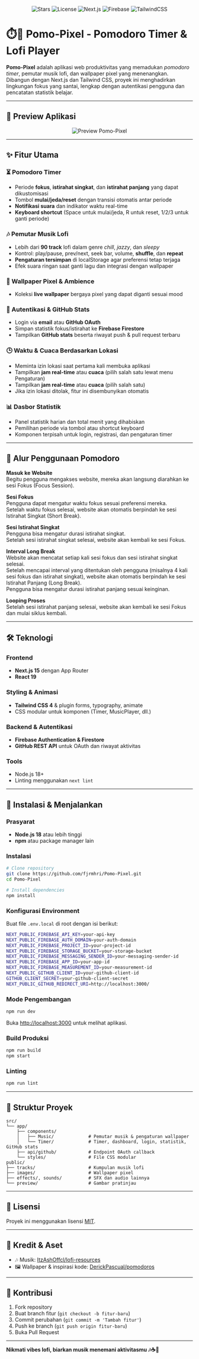 <p align="center">
  <img src="https://img.shields.io/github/stars/fjrmhri/Pomo-Pixel?style=for-the-badge&logo=github&color=8b5cf6" alt="Stars"/>
  <img src="https://img.shields.io/github/license/fjrmhri/Pomo-Pixel?style=for-the-badge&color=10b981" alt="License"/>
  <img src="https://img.shields.io/badge/Next.js-15.3.4-black?style=for-the-badge&logo=next.js" alt="Next.js"/>
  <img src="https://img.shields.io/badge/Firebase-12.1.0-FFCA28?style=for-the-badge&logo=firebase" alt="Firebase"/>
  <img src="https://img.shields.io/badge/TailwindCSS-4-38bdf8?style=for-the-badge&logo=tailwind-css" alt="TailwindCSS"/>
</p>

# ⏱️🎵 Pomo-Pixel - Pomodoro Timer & Lofi Player

**Pomo-Pixel** adalah aplikasi web produktivitas yang memadukan *pomodoro timer*, pemutar musik lofi, dan wallpaper pixel yang menenangkan. Dibangun dengan Next.js dan Tailwind CSS, proyek ini menghadirkan lingkungan fokus yang santai, lengkap dengan autentikasi pengguna dan pencatatan statistik belajar.

---

## 📸 Preview Aplikasi

<p align="center">
  <img src="public/preview/preview.png" alt="Preview Pomo-Pixel" />
</p>

---

## ✨ Fitur Utama

### ⏳ Pomodoro Timer
- Periode **fokus**, **istirahat singkat**, dan **istirahat panjang** yang dapat dikustomisasi
- Tombol **mulai/jeda/reset** dengan transisi otomatis antar periode
- **Notifikasi suara** dan indikator waktu real-time
- **Keyboard shortcut** (Space untuk mulai/jeda, R untuk reset, 1/2/3 untuk ganti periode)

### 🎶 Pemutar Musik Lofi
- Lebih dari **90 track** lofi dalam genre *chill*, *jazzy*, dan *sleepy*
- Kontrol: play/pause, prev/next, seek bar, volume, **shuffle**, dan **repeat**
- **Pengaturan tersimpan** di localStorage agar preferensi tetap terjaga
- Efek suara ringan saat ganti lagu dan integrasi dengan wallpaper

### 🌌 Wallpaper Pixel & Ambience
- Koleksi **live wallpaper** bergaya pixel yang dapat diganti sesuai mood

### 🔐 Autentikasi & GitHub Stats
- Login via **email** atau **GitHub OAuth**
- Simpan statistik fokus/istirahat ke **Firebase Firestore**
- Tampilkan **GitHub stats** beserta riwayat push & pull request terbaru

### 🕒 Waktu & Cuaca Berdasarkan Lokasi
- Meminta izin lokasi saat pertama kali membuka aplikasi
- Tampilkan **jam real-time** atau **cuaca** (pilih salah satu lewat menu Pengaturan)
- Tampilkan **jam real-time** atau **cuaca** (pilih salah satu)
- Jika izin lokasi ditolak, fitur ini disembunyikan otomatis

### 📊 Dasbor Statistik
- Panel statistik harian dan total menit yang dihabiskan
- Pemilihan periode via tombol atau shortcut keyboard
- Komponen terpisah untuk login, registrasi, dan pengaturan timer

---

## 🧭 Alur Penggunaan Pomodoro

**Masuk ke Website**  
Begitu pengguna mengakses website, mereka akan langsung diarahkan ke sesi Fokus (Focus Session).

**Sesi Fokus**  
Pengguna dapat mengatur waktu fokus sesuai preferensi mereka.  
Setelah waktu fokus selesai, website akan otomatis berpindah ke sesi Istirahat Singkat (Short Break).

**Sesi Istirahat Singkat**  
Pengguna bisa mengatur durasi istirahat singkat.  
Setelah sesi istirahat singkat selesai, website akan kembali ke sesi Fokus.

**Interval Long Break**  
Website akan mencatat setiap kali sesi fokus dan sesi istirahat singkat selesai.  
Setelah mencapai interval yang ditentukan oleh pengguna (misalnya 4 kali sesi fokus dan istirahat singkat), website akan otomatis berpindah ke sesi Istirahat Panjang (Long Break).  
Pengguna bisa mengatur durasi istirahat panjang sesuai keinginan.

**Looping Proses**  
Setelah sesi istirahat panjang selesai, website akan kembali ke sesi Fokus dan mulai siklus kembali.

---

## 🛠️ Teknologi

### Frontend
- **Next.js 15** dengan App Router
- **React 19**

### Styling & Animasi
- **Tailwind CSS 4** & plugin forms, typography, animate
- CSS modular untuk komponen (Timer, MusicPlayer, dll.)

### Backend & Autentikasi
- **Firebase Authentication & Firestore**
- **GitHub REST API** untuk OAuth dan riwayat aktivitas

### Tools
- Node.js 18+
- Linting menggunakan `next lint`

---

## 🚀 Instalasi & Menjalankan

### Prasyarat
- **Node.js 18** atau lebih tinggi
- **npm** atau package manager lain

### Instalasi
```bash
# Clone repository
git clone https://github.com/fjrmhri/Pomo-Pixel.git
cd Pomo-Pixel

# Install dependencies
npm install
```

### Konfigurasi Environment
Buat file `.env.local` di root dengan isi berikut:
```bash
NEXT_PUBLIC_FIREBASE_API_KEY=your-api-key
NEXT_PUBLIC_FIREBASE_AUTH_DOMAIN=your-auth-domain
NEXT_PUBLIC_FIREBASE_PROJECT_ID=your-project-id
NEXT_PUBLIC_FIREBASE_STORAGE_BUCKET=your-storage-bucket
NEXT_PUBLIC_FIREBASE_MESSAGING_SENDER_ID=your-messaging-sender-id
NEXT_PUBLIC_FIREBASE_APP_ID=your-app-id
NEXT_PUBLIC_FIREBASE_MEASUREMENT_ID=your-measurement-id
NEXT_PUBLIC_GITHUB_CLIENT_ID=your-github-client-id
GITHUB_CLIENT_SECRET=your-github-client-secret
NEXT_PUBLIC_GITHUB_REDIRECT_URI=http://localhost:3000/
```

### Mode Pengembangan
```bash
npm run dev
```
Buka [http://localhost:3000](http://localhost:3000) untuk melihat aplikasi.

### Build Produksi
```bash
npm run build
npm start
```

### Linting
```bash
npm run lint
```

---

## 📂 Struktur Proyek
```
src/
└── app/
    ├── components/
    │   ├── Music/             # Pemutar musik & pengaturan wallpaper
    │   └── Timer/             # Timer, dashboard, login, statistik, GitHub stats
    ├── api/github/            # Endpoint OAuth callback
    └── styles/                # File CSS modular
public/
├── tracks/                    # Kumpulan musik lofi
├── images/                    # Wallpaper pixel
├── effects/, sounds/          # SFX dan audio lainnya
└── preview/                   # Gambar pratinjau
```

---

## 📄 Lisensi
Proyek ini menggunakan lisensi [MIT](LICENSE).

---

## 🙏 Kredit & Aset
- 🎶 Musik: [ItzAshOffcl/lofi-resources](https://github.com/ItzAshOffcl/lofi-resources)
- 🖼️ Wallpaper & inspirasi kode: [DerickPascual/pomodoros](https://github.com/DerickPascual/pomodoros)

---

## 🤝 Kontribusi
1. Fork repository
2. Buat branch fitur (`git checkout -b fitur-baru`)
3. Commit perubahan (`git commit -m 'Tambah fitur'`)
4. Push ke branch (`git push origin fitur-baru`)
5. Buka Pull Request

---

**Nikmati vibes lofi, biarkan musik menemani aktivitasmu 🎶☕🌙**

